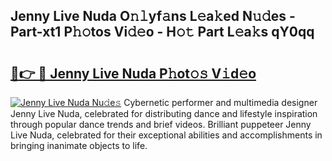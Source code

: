 ## Jenny Live Nuda O𝚗𝚕yf𝚊ns L𝚎a𝚔ed N𝚞𝚍es - Part-xt1 P𝚑𝚘tos Vi𝚍𝚎o - H𝚘𝚝 Part L𝚎a𝚔s qY0qq

# <h2><a href="http://kf8z99.oniu.top/?m=Jenny+Live+Nuda">🔗👉 🔴 Jenny Live Nuda P𝚑ot𝚘𝚜 V𝚒d𝚎o</a></h2>

[![Jenny Live Nuda Nu𝚍e𝚜](https://i.imgur.com/0qMVB7G.gif)](http://kf8z99.oniu.top/?m=Jenny+Live+Nuda)
Cybernetic performer and multimedia designer Jenny Live Nuda, celebrated for distributing dance and lifestyle inspiration through popular dance trends and brief videos. Brilliant puppeteer Jenny Live Nuda, celebrated for their exceptional abilities and accomplishments in bringing inanimate objects to life.  
